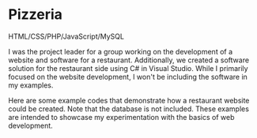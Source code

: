 # Pizzeria
HTML/CSS/PHP/JavaScript/MySQL

I was the project leader for a group working on the development of a website and software for a restaurant. Additionally, we created a software solution for the restaurant side using C# in Visual Studio. While I primarily focused on the website development, I won't be including the software in my examples.

Here are some example codes that demonstrate how a restaurant website could be created. Note that the database is not included.
These examples are intended to showcase my experimentation with the basics of web development.
